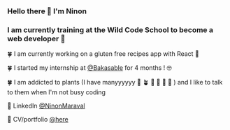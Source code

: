 ### Hello there 👋  I'm Ninon
### I am currently training at the Wild Code School to become a web developer 💪

🍀 I am currently working on a gluten free recipes app with React 🥞

🍀 I started my internship at [@Bakasable](https://www.bakasable.fr/agence) for 4 months ! 🤓

🍀 I am addicted to plants (I have manyyyyyy 🌱 🪴 🎋 🌵 🎍 🌱 ) and I like to talk to them when I'm not busy coding 

📌 LinkedIn [@NinonMaraval](https://www.linkedin.com/in/ninon-maraval-77224230/)

📌 CV/portfolio [@here](https://ninonmaraval.github.io/CV/)
